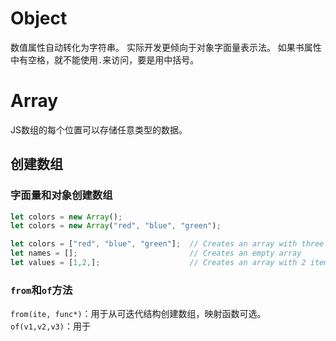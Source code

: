 # Object
数值属性自动转化为字符串。
实际开发更倾向于对象字面量表示法。
如果书属性中有空格，就不能使用`.`来访问，要是用中括号。
# Array
JS数组的每个位置可以存储任意类型的数据。
## 创建数组
### 字面量和对象创建数组
```js
let colors = new Array();
let colors = new Array("red", "blue", "green");

let colors = ["red", "blue", "green"];  // Creates an array with three strings
let names = [];                         // Creates an empty array
let values = [1,2,];                    // Creates an array with 2 items
```
### `from`和`of`方法
`from(ite, func*)`：用于从可迭代结构创建数组，映射函数可选。
`of(v1,v2,v3)`：用于
